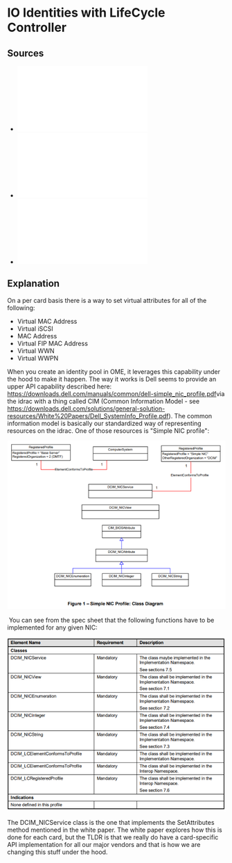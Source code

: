 # IO Identities with LifeCycle Controller

## Sources

- ![IO Identity Setup Using Lifecycle Controller](./IO_IdentityWhitePaper.pdf)
- ![Dell Simple NIC Profile](dell-simple_nic_profile.pdf)
- ![Dell SystemInfo Profile](Dell_SystemInfo_Profile.pdf)

## Explanation

On a per card basis there is a way to set virtual attributes for all of the following:​
 
- Virtual MAC Address
- Virtual iSCSI
- MAC Address
- Virtual FIP MAC Address
- Virtual WWN
- Virtual WWPN 
 
When you create an identity pool in OME, it leverages this capability under the hood to make it happen. The way it works is Dell seems to provide an upper API capability described here: https://downloads.dell.com/manuals/common/dell-simple_nic_profile.pdf​ via the idrac with a thing called CIM (Common Information Model - see https://downloads.dell.com/solutions/general-solution-resources/White%20Papers/Dell_SystemInfo_Profile.pdf). The common information model is basically our standardized way of representing resources on the idrac. One of those resources is "Simple NIC profile":

 ![](2021-01-12-09-15-20.png)

​
You can see from the spec sheet that the following functions have to be implemented for any given NIC:

![](2021-01-12-09-15-32.png)

The DCIM_NICService class is the one that implements the SetAttributes method mentioned in the white paper. The white paper explores how this is done for each card, but the TLDR is that we really do have a card-specific API implementation for all our major vendors and that is how we are changing this stuff under the hood.